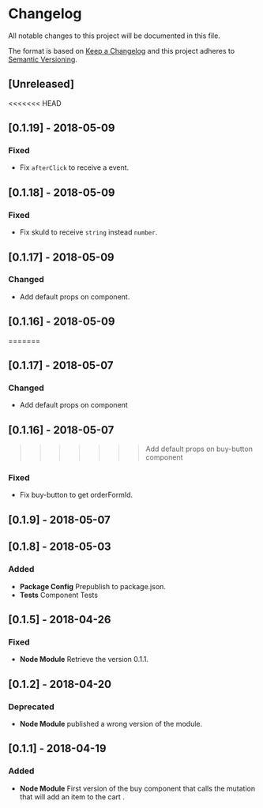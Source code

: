 # Changelog

All notable changes to this project will be documented in this file.

The format is based on [Keep a Changelog](http://keepachangelog.com/en/1.0.0/)
and this project adheres to [Semantic Versioning](http://semver.org/spec/v2.0.0.html).

## [Unreleased]

<<<<<<< HEAD
## [0.1.19] - 2018-05-09
### Fixed
- Fix `afterClick` to receive a event.

## [0.1.18] - 2018-05-09
### Fixed
- Fix skuId to receive `string` instead `number`.

## [0.1.17] - 2018-05-09
### Changed 
- Add default props on component.

## [0.1.16] - 2018-05-09
=======
## [0.1.17] - 2018-05-07
### Changed 
- Add default props on component 

## [0.1.16] - 2018-05-07
>>>>>>> Add default props on buy-button component
### Fixed 
- Fix buy-button to get orderFormId.

## [0.1.9] - 2018-05-07

## [0.1.8] - 2018-05-03

### Added

* **Package Config** Prepublish to package.json.
* **Tests** Component Tests

## [0.1.5] - 2018-04-26

### Fixed

* **Node Module** Retrieve the version 0.1.1.

## [0.1.2] - 2018-04-20

### Deprecated

* **Node Module** published a wrong version of the module.

## [0.1.1] - 2018-04-19

### Added

* **Node Module** First version of the buy component that calls the mutation that will add an item to the cart .
